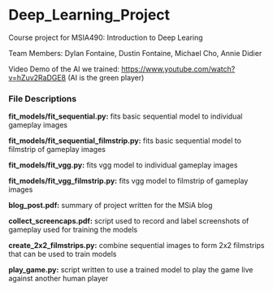 # Deep_Learning_Project
Course project for MSIA490: Introduction to Deep Learing

Team Members: Dylan Fontaine, Dustin Fontaine, Michael Cho, Annie Didier

Video Demo of the AI we trained: https://www.youtube.com/watch?v=hZuv2RaDGE8 (AI is the green player)

### File Descriptions
**fit_models/fit_sequential.py:** fits basic sequential model to individual gameplay images

**fit_models/fit_sequential_filmstrip.py:** fits basic sequential model to filmstrip of gameplay images

**fit_models/fit_vgg.py:** fits vgg model to individual gameplay images

**fit_models/fit_vgg_filmstrip.py:** fits vgg model to filmstrip of gameplay images

**blog_post.pdf:** summary of project written for the MSiA blog

**collect_screencaps.pdf:** script used to record and label screenshots of gameplay used for training the models

**create_2x2_filmstrips.py:** combine sequential images to form 2x2 filmstrips that can be used to train models

**play_game.py:** script written to use a trained model to play the game live against another human player



